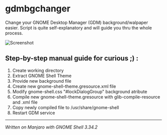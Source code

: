 # gdmbgchanger

Change your GNOME Desktop Manager (GDM) background/walpaper easier.
Script is quite self-explanatory and will guide you thru the whole process.

![Screenshot](screenshot.jpg)

## Step-by-step manual guide for curious ;) :
1. Create working directory
2. Extract GNOME Shell Theme
3. Provide new background file
4. Create new gnome-shell-theme.gresource.xml file
5. Modify gnome-shell.css "#lockDialogGroup" background atribute
6. Compile new gnome-shell-theme.gresource with glib-compile-resource and .xml file
7. Copy newly compiled file to /usr/share/gnome-shell
8. Restart GDM service

---

*Written on Manjaro with GNOME Shell 3.34.2*
